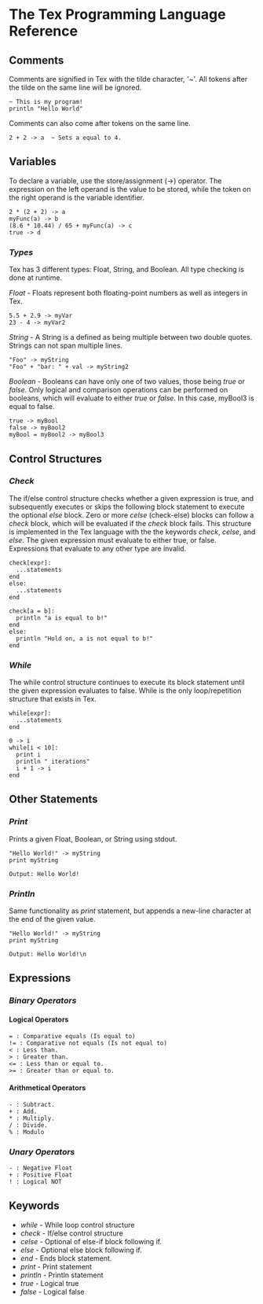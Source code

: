 # The Tex Programming Language Reference

## Comments
Comments are signified in Tex with the tilde character, '~'. All tokens after the tilde on the same line will be ignored.
```
~ This is my program!
println "Hello World"
```
Comments can also come after tokens on the same line.
```
2 + 2 -> a  ~ Sets a equal to 4.
```
## Variables
To declare a variable, use the store/assignment (->) operator. The expression on the left operand is the value to be stored, while the token on the right operand is the variable identifier.

```
2 * (2 + 2) -> a
myFunc(a) -> b
(8.6 * 10.44) / 65 + myFunc(a) -> c
true -> d
```

### *Types*
Tex has 3 different types: Float, String, and Boolean. All type checking is done at runtime.

*Float* - Floats represent both floating-point numbers as well as integers in Tex.
```
5.5 + 2.9 -> myVar
23 - 4 -> myVar2
```

*String* - A String is a defined as being multiple between two double quotes. Strings can not span multiple lines.
```
"Foo" -> myString
"Foo" + "bar: " + val -> myString2
```

*Boolean* - Booleans can have only one of two values, those being *true* or *false*. Only logical and comparison operations can be performed on booleans, which will evaluate to either *true* or *false*. In this case, myBool3 is equal to false.
```
true -> myBool
false -> myBool2
myBool = myBool2 -> myBool3
```

## Control Structures

### *Check*
The if/else control structure checks whether a given expression is true, and subsequently executes or skips the following block statement to execute the optional *else* block. Zero or more *celse* (check-else) blocks can follow a *check* block, which will be evaluated if the *check* block fails. This structure is implemented in the Tex language with the the keywords *check*, *celse*, and *else*. 
The given expression must evaluate to either true, or false. Expressions that evaluate to any other type are invalid.

```
check[expr]:
  ...statements
end
else:
  ...statements
end
```
```
check[a = b]:
  println "a is equal to b!"
end
else:
  println "Hold on, a is not equal to b!"
end
```

### *While*
The while control structure continues to execute its block statement until the given expression evaluates to false. While is the only loop/repetition structure that exists in Tex.

```
while[expr]:
  ...statements
end
```
```
0 -> i
while[i < 10]:
  print i
  println " iterations"
  i + 1 -> i
end
```
## Other Statements

### *Print*
Prints a given Float, Boolean, or String using stdout.

```
"Hello World!" -> myString
print myString
```
```
Output: Hello World!
```


### *Println*
Same functionality as *print* statement, but appends a new-line character at the end of the given value.

```
"Hello World!" -> myString
print myString
```
```
Output: Hello World!\n
```

## Expressions

### *Binary Operators*

#### Logical Operators
```
= : Comparative equals (Is equal to)
!= : Comparative not equals (Is not equal to)
< : Less than.
> : Greater than.
<= : Less than or equal to.
>= : Greater than or equal to.
```
#### Arithmetical Operators
```
- : Subtract.
+ : Add.
* : Multiply.
/ : Divide.
% : Modulo
```

### *Unary Operators*
```
- : Negative Float
+ : Positive Float
! : Logical NOT
```

## Keywords
- *while* - While loop control structure
- *check* - If/else control structure
- *celse* - Optional of else-if block following if.
- *else* - Optional else block following if.
- *end* - Ends block statement.
- *print* - Print statement
- *println* - Println statement
- *true* - Logical true
- *false* - Logical false